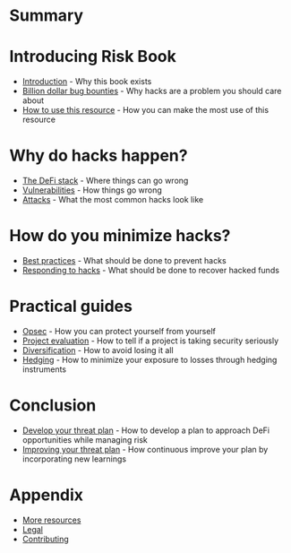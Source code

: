 # Summary

# Introducing Risk Book
- [Introduction](./intro.md) - Why this book exists
- [Billion dollar bug bounties](./size-of-hacks.md) - Why hacks are a problem you should care about
- [How to use this resource](./how-to.md) - How you can make the most use of this resource

# Why do hacks happen?
- [The DeFi stack](./defi-stack.md) - Where things can go wrong
- [Vulnerabilities](./vulnerabilities.md) - How things go wrong
- [Attacks](./attacks.md) - What the most common hacks look like

# How do you minimize hacks?
- [Best practices](./best-practices.md) - What should be done to prevent hacks
- [Responding to hacks]() - What should be done to recover hacked funds

# Practical guides
- [Opsec](./opsec.md) - How you can protect yourself from yourself
- [Project evaluation](./self-evaluation.md) - How to tell if a project is taking security seriously
- [Diversification](./diversification.md) - How to avoid losing it all
- [Hedging](./hedging.md) - How to minimize your exposure to losses through hedging instruments

# Conclusion
- [Develop your threat plan](./plan.md) - How to develop a plan to approach DeFi opportunities while managing risk
- [Improving your threat plan](./improving.md) - How continuous improve your plan by incorporating new learnings

# Appendix
- [More resources](./sources.md)
- [Legal](./legal.md)
- [Contributing](./contributing.md)
